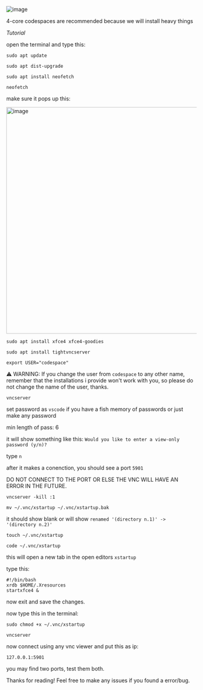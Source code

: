 ![image](https://user-images.githubusercontent.com/116313580/216772290-63441e8b-f376-4665-8d61-ee3bc9db7964.png)

4-core codespaces are recommended because we will install heavy things

*Tutorial*

open the terminal and type this:

```sudo apt update```

```sudo apt dist-upgrade```

```sudo apt install neofetch```

```neofetch```

make sure it pops up this:

<img width="599" alt="image" src="https://user-images.githubusercontent.com/116313580/217058020-cf51eeb4-3972-4968-afc2-81cd7d703cd3.png">

```sudo apt install xfce4 xfce4-goodies```

```sudo apt install tightvncserver```

```export USER="codespace"```

⚠️ WARNING: If you change the user from ```codespace``` to any other name, remember that the installations i provide won't work with you, so please do not change the name of the user, thanks.

```vncserver```

set password as ```vscode``` if you have a fish memory of passwords or just make any password

min length of pass: 6

it will show something like this: ```Would you like to enter a view-only password (y/n)?```

type ```n```

after it makes a conenction, you should see a port ```5901```

DO NOT CONNECT TO THE PORT OR ELSE THE VNC WILL HAVE AN ERROR IN THE FUTURE.

```vncserver -kill :1```

```mv ~/.vnc/xstartup ~/.vnc/xstartup.bak```

it should show blank or will show ```renamed '(directory n.1)' -> '(directory n.2)'```

```touch ~/.vnc/xstartup```

```code ~/.vnc/xstartup```

this will open a new tab in the open editors ```xstartup```

type this:

```
#!/bin/bash
xrdb $HOME/.Xresources
startxfce4 &
```

now exit and save the changes.

now type this in the terminal:

```sudo chmod +x ~/.vnc/xstartup```

```vncserver```

now connect using any vnc viewer and put this as ip:

```127.0.0.1:5901```

you may find two ports, test them both.

Thanks for reading! Feel free to make any issues if you found a error/bug.
